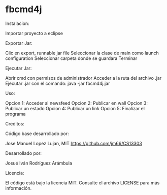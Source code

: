 # fbcmd4j

Instalacion:

Importar proyecto a eclipse

Exportar Jar: 

Clic en export, runnable jar file 
Seleccionar la clase de main como launch configuration 
Seleccionar carpeta donde se guardara
Terminar
 
Ejecutar Jar:

Abrir cmd con permisos de administrador
Acceder a la ruta del archivo .jar
Ejecutar .jar con el comando: java -jar fbcmd4j.jar

 
Uso:

Opcion 1: Acceder al newsfeed
Opcion 2: Publicar en wall
Opcion 3: Publicar un estado
Opcion 4: Publicar un link
Opcion 5: Finalizar el programa

Creditos:

Código base desarrollado por:

Jose Manuel Lopez Lujan, MIT
https://github.com/jm66/CS13303

Desarrollado por:

Josué Iván Rodríguez Arámbula

Licencia:

El código está bajo la licencia MIT. Consulte el archivo LICENSE para más información.
